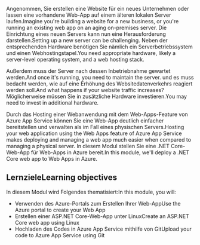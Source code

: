 <span data-ttu-id="aa550-101">Angenommen, Sie erstellen eine Website für ein neues Unternehmen oder lassen eine vorhandene Web-App auf einem älteren lokalen Server laufen.</span><span class="sxs-lookup"><span data-stu-id="aa550-101">Imagine you're building a website for a new business, or you're running an existing web app on an aging on-premises server.</span></span> <span data-ttu-id="aa550-102">Die Einrichtung eines neuen Servers kann nun eine Herausforderung darstellen.</span><span class="sxs-lookup"><span data-stu-id="aa550-102">Setting up a new server can be challenging.</span></span> <span data-ttu-id="aa550-103">Neben der entsprechenden Hardware benötigen Sie nämlich ein Serverbetriebssystem und einen Webhostingstapel.</span><span class="sxs-lookup"><span data-stu-id="aa550-103">You need appropriate hardware, likely a server-level operating system, and a web hosting stack.</span></span>

<span data-ttu-id="aa550-104">Außerdem muss der Server nach dessen Inbetriebnahme gewartet werden.</span><span class="sxs-lookup"><span data-stu-id="aa550-104">And once it's running, you need to maintain the server.</span></span> <span data-ttu-id="aa550-105">und es muss bedacht werden, wie auf eine Erhöhung des Websitedatenverkehrs reagiert werden soll.</span><span class="sxs-lookup"><span data-stu-id="aa550-105">And what happens if your website traffic increases?</span></span> <span data-ttu-id="aa550-106">Möglicherweise müssen Sie in zusätzliche Hardware investieren.</span><span class="sxs-lookup"><span data-stu-id="aa550-106">You may need to invest in additional hardware.</span></span>

<span data-ttu-id="aa550-107">Durch das Hosting einer Webanwendung mit dem Web-Apps-Feature von Azure App Service können Sie eine Web-App deutlich einfacher bereitstellen und verwalten als im Fall eines physischen Servers.</span><span class="sxs-lookup"><span data-stu-id="aa550-107">Hosting your web application using the Web Apps feature of Azure App Service makes deploying and managing a web app much easier when compared to managing a physical server.</span></span> <span data-ttu-id="aa550-108">In diesem Modul stellen Sie eine .NET Core-Web-App für Web-Apps in Azure bereit.</span><span class="sxs-lookup"><span data-stu-id="aa550-108">In this module, we'll deploy a .NET Core web app to Web Apps in Azure.</span></span>

## <a name="learning-objectives"></a><span data-ttu-id="aa550-109">Lernziele</span><span class="sxs-lookup"><span data-stu-id="aa550-109">Learning objectives</span></span>

<span data-ttu-id="aa550-110">In diesem Modul wird Folgendes thematisiert:</span><span class="sxs-lookup"><span data-stu-id="aa550-110">In this module, you will:</span></span>

- <span data-ttu-id="aa550-111">Verwenden des Azure-Portals zum Erstellen Ihrer Web-App</span><span class="sxs-lookup"><span data-stu-id="aa550-111">Use the Azure portal to create your Web App</span></span>
- <span data-ttu-id="aa550-112">Erstellen einer ASP.NET Core-Web-App unter Linux</span><span class="sxs-lookup"><span data-stu-id="aa550-112">Create an ASP.NET Core web app using Linux</span></span>
- <span data-ttu-id="aa550-113">Hochladen des Codes in Azure App Service mithilfe von Git</span><span class="sxs-lookup"><span data-stu-id="aa550-113">Upload your code to Azure App Service using Git</span></span>
